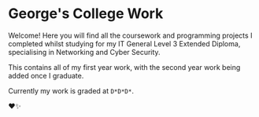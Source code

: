 # George's College Work
Welcome! Here you will find all the coursework and programming projects I completed whilst studying for my IT General Level 3 Extended Diploma, specialising in Networking and Cyber Security.

This contains all of my first year work, with the second year work being added once I graduate.

Currently my work is graded at `D*D*D*`.

❤️✨
